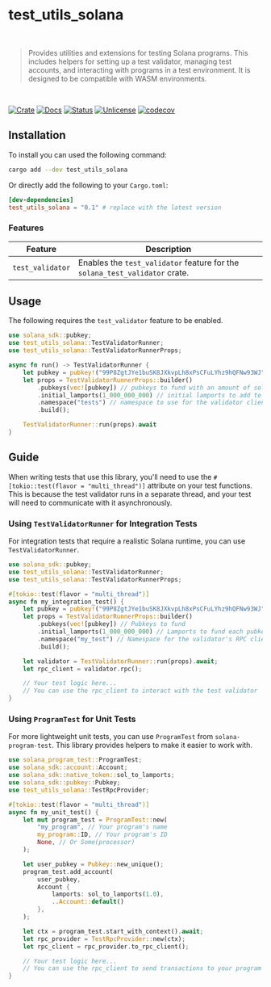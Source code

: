 # test_utils_solana

<br />

> Provides utilities and extensions for testing Solana programs. This includes helpers for setting up a test validator, managing test accounts, and interacting with programs in a test environment. It is designed to be compatible with WASM environments.

<br />

[![Crate][crate-image]][crate-link] [![Docs][docs-image]][docs-link] [![Status][ci-status-image]][ci-status-link] [![Unlicense][unlicense-image]][unlicense-link] [![codecov][codecov-image]][codecov-link]

## Installation

To install you can used the following command:

```bash
cargo add --dev test_utils_solana
```

Or directly add the following to your `Cargo.toml`:

```toml
[dev-dependencies]
test_utils_solana = "0.1" # replace with the latest version
```

### Features

| Feature          | Description                                                                 |
| ---------------- | --------------------------------------------------------------------------- |
| `test_validator` | Enables the `test_validator` feature for the `solana_test_validator` crate. |

## Usage

The following requires the `test_validator` feature to be enabled.

```rust
use solana_sdk::pubkey;
use test_utils_solana::TestValidatorRunner;
use test_utils_solana::TestValidatorRunnerProps;

async fn run() -> TestValidatorRunner {
	let pubkey = pubkey!("99P8ZgtJYe1buSK8JXkvpLh8xPsCFuLYhz9hQFNw93WJ");
	let props = TestValidatorRunnerProps::builder()
		.pubkeys(vec![pubkey]) // pubkeys to fund with an amount of sol each
		.initial_lamports(1_000_000_000) // initial lamports to add to each pubkey account
		.namespace("tests") // namespace to use for the validator client rpc
		.build();

	TestValidatorRunner::run(props).await
}
```

[crate-image]: https://img.shields.io/crates/v/test_utils_solana.svg
[crate-link]: https://crates.io/crates/test_utils_solana
[docs-image]: https://docs.rs/test_utils_solana/badge.svg
[docs-link]: https://docs.rs/test_utils_solana/
[ci-status-image]: https://github.com/ifiokjr/wasm_solana/workflows/ci/badge.svg
[ci-status-link]: https://github.com/ifiokjr/wasm_solana/actions?query=workflow:ci
[unlicense-image]: https://img.shields.io/badge/license-Unlicence-blue.svg
[unlicense-link]: https://opensource.org/license/unlicense
[codecov-image]: https://codecov.io/github/ifiokjr/wasm_solana/graph/badge.svg?token=87K799Q78I
[codecov-link]: https://codecov.io/github/ifiokjr/wasm_solana

## Guide

When writing tests that use this library, you'll need to use the `#[tokio::test(flavor = "multi_thread")]` attribute on your test functions. This is because the test validator runs in a separate thread, and your test will need to communicate with it asynchronously.

### Using `TestValidatorRunner` for Integration Tests

For integration tests that require a realistic Solana runtime, you can use `TestValidatorRunner`.

```rust
use solana_sdk::pubkey;
use test_utils_solana::TestValidatorRunner;
use test_utils_solana::TestValidatorRunnerProps;

#[tokio::test(flavor = "multi_thread")]
async fn my_integration_test() {
    let pubkey = pubkey!("99P8ZgtJYe1buSK8JXkvpLh8xPsCFuLYhz9hQFNw93WJ");
    let props = TestValidatorRunnerProps::builder()
        .pubkeys(vec![pubkey]) // Pubkeys to fund
        .initial_lamports(1_000_000_000) // Lamports to fund each pubkey with
        .namespace("my_test") // Namespace for the validator's RPC client
        .build();

    let validator = TestValidatorRunner::run(props).await;
    let rpc_client = validator.rpc();

    // Your test logic here...
    // You can use the rpc_client to interact with the test validator
}
```

### Using `ProgramTest` for Unit Tests

For more lightweight unit tests, you can use `ProgramTest` from `solana-program-test`. This library provides helpers to make it easier to work with.

```rust
use solana_program_test::ProgramTest;
use solana_sdk::account::Account;
use solana_sdk::native_token::sol_to_lamports;
use solana_sdk::pubkey::Pubkey;
use test_utils_solana::TestRpcProvider;

#[tokio::test(flavor = "multi_thread")]
async fn my_unit_test() {
    let mut program_test = ProgramTest::new(
        "my_program", // Your program's name
        my_program::ID, // Your program's ID
        None, // Or Some(processor)
    );

    let user_pubkey = Pubkey::new_unique();
    program_test.add_account(
        user_pubkey,
        Account {
            lamports: sol_to_lamports(1.0),
            ..Account::default()
        },
    );

    let ctx = program_test.start_with_context().await;
    let rpc_provider = TestRpcProvider::new(ctx);
    let rpc_client = rpc_provider.to_rpc_client();

    // Your test logic here...
    // You can use the rpc_client to send transactions to your program
}
```

